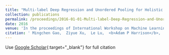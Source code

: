 ```yaml
---
title: "Multi-label Deep Regression and Unordered Pooling for Holistic Interstitial Lung Disease Pattern Detection"
collection: publications
permalink: /proceedings/2016-01-01-Multi-label-Deep-Regression-and-Unordered-Pooling-for-Holistic-Interstitial-Lung-Disease-Pattern-Detection
date: 2016
venue: 'In the proceedings of International Workshop on Machine Learning in Medical Imaging'
citation: ' Mingchen Gao,  Ziyue Xu,  Le Lu,  <b>Adam P Harrison</b>,  Ronald M Summers,  Daniel J Mollura, &quot;Multi-label Deep Regression and Unordered Pooling for Holistic Interstitial Lung Disease Pattern Detection.&quot; In the proceedings of International Workshop on Machine Learning in Medical Imaging, 2016.'
---
```

Use [Google Scholar](https://scholar.google.com/scholar?q=Multi+label+Deep+Regression+and+Unordered+Pooling+for+Holistic+Interstitial+Lung+Disease+Pattern+Detection){:target="_blank"} for full citation